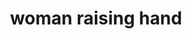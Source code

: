 ---
layout: people&body
title: woman raising hand
emoji: woman_raising_hand
permalink: 🙋‍♀️.html
---